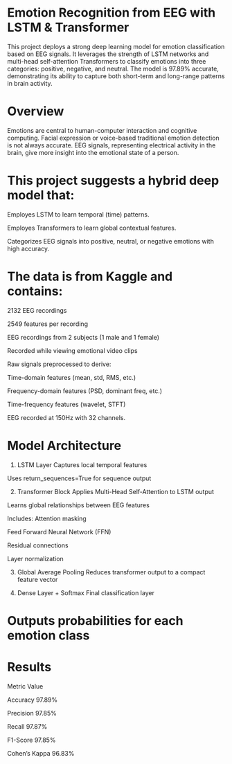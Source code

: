 # Emotion Recognition from EEG with LSTM & Transformer
This project deploys a strong deep learning model for emotion classification based on EEG signals. It leverages the strength of LSTM networks and multi-head self-attention Transformers to classify emotions into three categories: positive, negative, and neutral. The model is 97.89% accurate, demonstrating its ability to capture both short-term and long-range patterns in brain activity.

# Overview
Emotions are central to human-computer interaction and cognitive computing. Facial expression or voice-based traditional emotion detection is not always accurate. EEG signals, representing electrical activity in the brain, give more insight into the emotional state of a person.

# This project suggests a hybrid deep model that:

Employes LSTM to learn temporal (time) patterns.

Employes Transformers to learn global contextual features.

Categorizes EEG signals into positive, neutral, or negative emotions with high accuracy.
# The data is from Kaggle and contains:

2132 EEG recordings

2549 features per recording

EEG recordings from 2 subjects (1 male and 1 female)

Recorded while viewing emotional video clips

Raw signals preprocessed to derive:

Time-domain features (mean, std, RMS, etc.)

Frequency-domain features (PSD, dominant freq, etc.)

Time-frequency features (wavelet, STFT)

EEG recorded at 150Hz with 32 channels.
# Model Architecture
1. LSTM Layer
Captures local temporal features

Uses return_sequences=True for sequence output

2. Transformer Block
Applies Multi-Head Self-Attention to LSTM output

Learns global relationships between EEG features

Includes:
Attention masking

Feed Forward Neural Network (FFN)

Residual connections

Layer normalization

3. Global Average Pooling
Reduces transformer output to a compact feature vector

4. Dense Layer + Softmax
Final classification layer

# Outputs probabilities for each emotion class

# Results
Metric	Value

Accuracy	97.89%

Precision	97.85%

Recall	97.87%

F1-Score	97.85%

Cohen’s Kappa	96.83%
